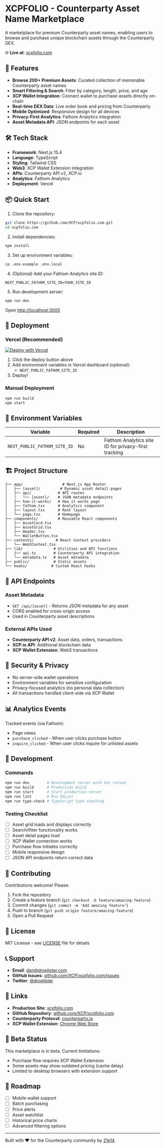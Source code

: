# XCPFOLIO - Counterparty Asset Name Marketplace

A marketplace for premium Counterparty asset names, enabling users to browse and purchase unique blockchain assets through the Counterparty DEX.

🌐 **Live at**: [xcpfolio.com](https://xcpfolio.com)

## 🚀 Features

- **Browse 200+ Premium Assets**: Curated collection of memorable Counterparty asset names
- **Smart Filtering & Search**: Filter by category, length, price, and age
- **XCP Wallet Integration**: Connect wallet to purchase assets directly on-chain
- **Real-time DEX Data**: Live order book and pricing from Counterparty
- **Mobile Optimized**: Responsive design for all devices
- **Privacy-First Analytics**: Fathom Analytics integration
- **Asset Metadata API**: JSON endpoints for each asset

## 🛠️ Tech Stack

- **Framework**: Next.js 15.4
- **Language**: TypeScript
- **Styling**: Tailwind CSS
- **Web3**: XCP Wallet Extension integration
- **APIs**: Counterparty API v2, XCP.io
- **Analytics**: Fathom Analytics
- **Deployment**: Vercel

## 📦 Quick Start

1. Clone the repository:
```bash
git clone https://github.com/XCP/xcpfolio.com.git
cd xcpfolio.com
```

2. Install dependencies:
```bash
npm install
```

3. Set up environment variables:
```bash
cp .env.example .env.local
```

4. (Optional) Add your Fathom Analytics site ID:
```
NEXT_PUBLIC_FATHOM_SITE_ID=YOUR_SITE_ID
```

5. Run development server:
```bash
npm run dev
```

Open [http://localhost:3000](http://localhost:3000)

## 🚢 Deployment

### Vercel (Recommended)

[![Deploy with Vercel](https://vercel.com/button)](https://vercel.com/new/clone?repository-url=https://github.com/XCP/xcpfolio.com)

1. Click the deploy button above
2. Add environment variables in Vercel dashboard (optional):
   - `NEXT_PUBLIC_FATHOM_SITE_ID`
3. Deploy!

### Manual Deployment

```bash
npm run build
npm start
```

## 📝 Environment Variables

| Variable | Required | Description |
|----------|----------|-------------|
| `NEXT_PUBLIC_FATHOM_SITE_ID` | No | Fathom Analytics site ID for privacy-first tracking |

## 🏗️ Project Structure

```
├── app/                  # Next.js App Router
│   ├── [asset]/         # Dynamic asset detail pages
│   ├── api/            # API routes
│   │   └── [asset]/    # JSON metadata endpoints
│   ├── how-it-works/   # How it works page
│   ├── fathom.tsx      # Analytics component
│   ├── layout.tsx      # Root layout
│   └── page.tsx        # Homepage
├── components/         # Reusable React components
│   ├── AssetCard.tsx
│   ├── AssetGrid.tsx
│   ├── Header.tsx
│   └── WalletButton.tsx
├── contexts/          # React Context providers
│   └── Web3Context.tsx
├── lib/              # Utilities and API functions
│   ├── api.ts        # Counterparty API integration
│   └── metadata.ts   # Asset metadata
├── public/           # Static assets
└── hooks/           # Custom React hooks
```

## 🔌 API Endpoints

### Asset Metadata
- `GET /api/[asset]` - Returns JSON metadata for any asset
- CORS enabled for cross-origin access
- Used in Counterparty asset descriptions

### External APIs Used
- **Counterparty API v2**: Asset data, orders, transactions
- **XCP.io API**: Additional blockchain data
- **XCP Wallet Extension**: Web3 transactions

## 🔐 Security & Privacy

- No server-side wallet operations
- Environment variables for sensitive configuration
- Privacy-focused analytics (no personal data collection)
- All transactions handled client-side via XCP Wallet

## 📊 Analytics Events

Tracked events (via Fathom):
- Page views
- `purchase_clicked` - When user clicks purchase button
- `inquire_clicked` - When user clicks inquire for unlisted assets

## 🧪 Development

### Commands

```bash
npm run dev        # Development server with hot reload
npm run build      # Production build
npm run start      # Start production server
npm run lint       # Run ESLint
npm run type-check # TypeScript type checking
```

### Testing Checklist

- [ ] Asset grid loads and displays correctly
- [ ] Search/filter functionality works
- [ ] Asset detail pages load
- [ ] XCP Wallet connection works
- [ ] Purchase flow initiates correctly
- [ ] Mobile responsive design
- [ ] JSON API endpoints return correct data

## 🤝 Contributing

Contributions welcome! Please:

1. Fork the repository
2. Create a feature branch (`git checkout -b feature/amazing-feature`)
3. Commit changes (`git commit -m 'Add amazing feature'`)
4. Push to branch (`git push origin feature/amazing-feature`)
5. Open a Pull Request

## 📄 License

MIT License - see [LICENSE](LICENSE) file for details

## 📞 Support

- **Email**: dan@droplister.com
- **GitHub Issues**: [github.com/XCP/xcpfolio.com/issues](https://github.com/XCP/xcpfolio.com/issues)
- **Twitter**: [@droplister](https://twitter.com/droplister)

## 🔗 Links

- **Production Site**: [xcpfolio.com](https://xcpfolio.com)
- **GitHub Repository**: [github.com/XCP/xcpfolio.com](https://github.com/XCP/xcpfolio.com)
- **Counterparty Protocol**: [counterparty.io](https://counterparty.io)
- **XCP Wallet Extension**: [Chrome Web Store](https://chromewebstore.google.com/detail/xcp-wallet/kbhdnpfnpdopceagifbmogmoapchoalk)

## 🚧 Beta Status

This marketplace is in beta. Current limitations:
- Purchase flow requires XCP Wallet Extension
- Some assets may show outdated pricing (cache delay)
- Limited to desktop browsers with extension support

## 🎯 Roadmap

- [ ] Mobile wallet support
- [ ] Batch purchasing
- [ ] Price alerts
- [ ] Asset watchlist
- [ ] Historical price charts
- [ ] Advanced filtering options

---

Built with ❤️ for the Counterparty community by [21e14](https://21e14.com)